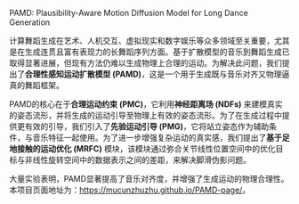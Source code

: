 PAMD: Plausibility-Aware Motion Diffusion Model for Long Dance Generation


计算舞蹈生成在艺术、人机交互、虚拟现实和数字娱乐等众多领域至关重要，尤其是在生成连贯且富有表现力的长舞蹈序列方面。基于扩散模型的音乐到舞蹈生成已取得显著进展，但现有方法仍难以生成物理上合理的运动。为解决此问题，我们提出了**合理性感知运动扩散模型 (PAMD)**，这是一个用于生成既与音乐对齐又物理逼真的舞蹈框架。    

PAMD的核心在于**合理运动约束 (PMC)**，它利用**神经距离场 (NDFs)** 来建模真实的姿态流形，并将生成的运动引导至物理上有效的姿态流形。为了在生成过程中提供更有效的引导，我们引入了**先验运动引导 (PMG)**，它将站立姿态作为辅助条件，与音乐特征一起使用。为了进一步增强复杂运动的真实感，我们提出了**基于足地接触的运动优化 (MRFC)** 模块，该模块通过弥合关节线性位置空间中的优化目标与非线性旋转空间中的数据表示之间的差距，来解决脚滑伪影问题。   

大量实验表明，PAMD显著提高了音乐对齐度，并增强了生成运动的物理合理性。本项目页面地址为：<https://mucunzhuzhu.github.io/PAMD-page/>。   